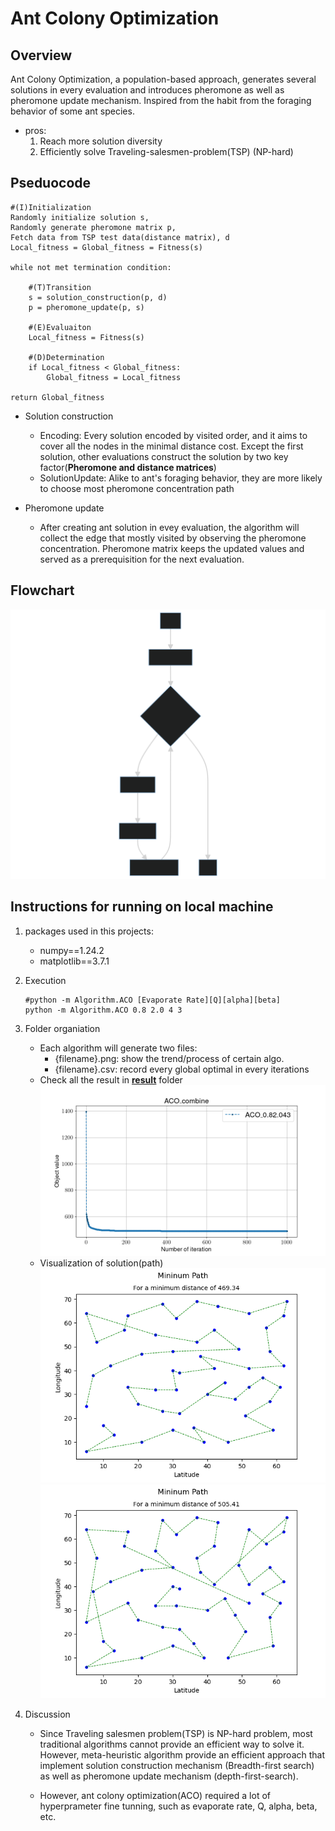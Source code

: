 # Ant Colony Optimization

## Overview

Ant Colony Optimization, a population-based approach, generates several solutions in every evaluation and introduces pheromone as well as pheromone update mechanism. Inspired from the habit from the foraging behavior of some ant species.

- pros:
    1. Reach more solution diversity
    2. Efficiently solve Traveling-salesmen-problem(TSP) (NP-hard)

## Pseduocode

```shell
#(I)Initialization
Randomly initialize solution s, 
Randomly generate pheromone matrix p,
Fetch data from TSP test data(distance matrix), d
Local_fitness = Global_fitness = Fitness(s) 

while not met termination condition:

    #(T)Transition
    s = solution_construction(p, d)
    p = pheromone_update(p, s)
    
    #(E)Evaluaiton
    Local_fitness = Fitness(s)

    #(D)Determination
    if Local_fitness < Global_fitness:
        Global_fitness = Local_fitness

return Global_fitness
```

- Solution construction
  - Encoding: Every solution encoded by visited order, and it aims to cover all the nodes in the minimal distance cost. Except the first solution, other evaluations construct the solution by two key factor(**Pheromone and distance matrices**)
  - SolutionUpdate: Alike to ant's foraging behavior, they are more likely to choose most pheromone concentration path

- Pheromone update
  - After creating ant solution in evey evaluation, the algorithm will collect the edge that mostly visited by observing the pheromone concentration. Pheromone matrix keeps the updated values and served as a prerequisition for the next evaluation.

## Flowchart

![Flowchart](./TED_flowchart.svg)

## Instructions for running on local machine

1. packages used in this projects:

    - numpy==1.24.2
    - matplotlib==3.7.1

2. Execution

    ```shell
    #python -m Algorithm.ACO [Evaporate Rate][Q][alpha][beta]
    python -m Algorithm.ACO 0.8 2.0 4 3
    ```

3. Folder organiation

    - Each algorithm will generate two files:
        - {filename}.png: show the trend/process of certain algo.
        - {filename}.csv: record every global optimal in every iterations
    - Check all the result in [**result**](../result/) folder
        ![result for Ant colony optimization](../result/ACO_combine.png)
    - Visualization of solution(path)
        ![result for Ant colony optimization](../result/TSP_image/469.34.png)
        ![result for Ant colony optimization](../result/TSP_image/505.41.png)

4. Discussion
    - Since Traveling salesmen problem(TSP) is NP-hard problem, most traditional algorithms cannot provide an efficient way to solve it. However, meta-heuristic algorithm provide an efficient approach that implement solution construction mechanism (Breadth-first search) as well as pheromone update mechanism (depth-first-search).

    - However, ant colony optimization(ACO) required a lot of hyperprameter fine tunning, such as evaporate rate, Q, alpha, beta, etc.
